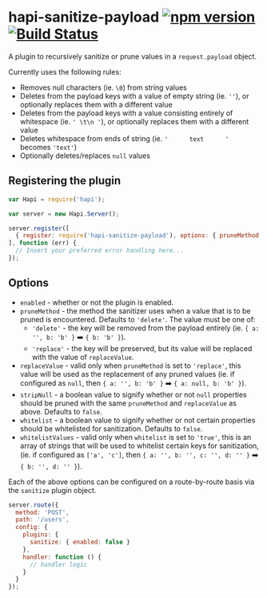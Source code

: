 # hapi-sanitize-payload [![npm version](https://badge.fury.io/js/hapi-sanitize-payload.svg)](http://badge.fury.io/js/hapi-sanitize-payload) [![Build Status](https://travis-ci.org/lob/hapi-sanitize-payload.svg)](https://travis-ci.org/lob/hapi-sanitize-payload)

A plugin to recursively sanitize or prune values in a `request.payload` object.

Currently uses the following rules:

- Removes null characters (ie. `\0`) from string values
- Deletes from the payload keys with a value of empty string (ie. `''`), or optionally replaces them with a different value
- Deletes from the payload keys with a value consisting entirely of whitespace (ie. `' \t\n '`), or optionally replaces them with a different value
- Deletes whitespace from ends of string (ie. `'      text      '` becomes `'text'`)
- Optionally deletes/replaces `null` values

## Registering the plugin

```js
var Hapi = require('hapi');

var server = new Hapi.Server();

server.register([
  { register: require('hapi-sanitize-payload'), options: { pruneMethod: 'delete' } }
], function (err) {
  // Insert your preferred error handling here...
});
```

## Options

- `enabled` - whether or not the plugin is enabled.
- `pruneMethod` - the method the sanitizer uses when a value that is to be pruned is encountered. Defaults to `'delete'`. The value must be one of:
  - `'delete'` - the key will be removed from the payload entirely (ie. `{ a: '', b: 'b' }` :arrow_right: `{ b: 'b' }`).
  - `'replace'` - the key will be preserved, but its value will be replaced with the value of `replaceValue`.
- `replaceValue` - valid only when `pruneMethod` is set to `'replace'`, this value will be used as the replacement of any pruned values (ie. if configured as `null`, then `{ a: '', b: 'b' }` :arrow_right: `{ a: null, b: 'b' }`).
- `stripNull` - a boolean value to signify whether or not `null` properties should be pruned with the same `pruneMethod` and `replaceValue` as above. Defaults to `false`.
- `whitelist` - a boolean value to signify whether or not certain properties should be whitelisted for sanitization. Defaults to `false`.
- `whitelistValues` - valid only when `whitelist` is set to `'true'`, this is an array of strings that will be used to whitelist certain keys for sanitization, (ie. if configured as `['a', 'c']`, then `{ a: '', b: '', c: '', d: '' }` :arrow_right: `{ b: '', d: '' }`).

Each of the above options can be configured on a route-by-route basis via the `sanitize` plugin object.

```js
server.route({
  method: 'POST',
  path: '/users',
  config: {
    plugins: {
      sanitize: { enabled: false }
    },
    handler: function () {
      // handler logic
    }
  }
});
```
